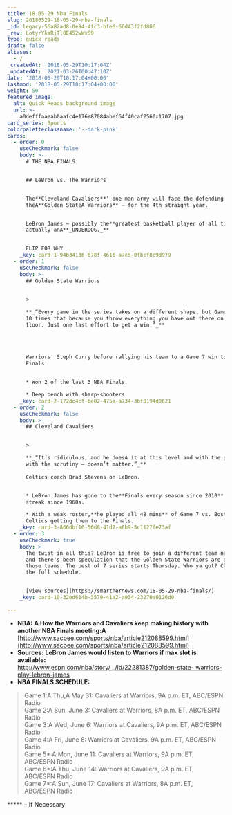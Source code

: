 ```yaml
---
title: 18.05.29 Nba Finals
slug: 20180529-18-05-29-nba-finals
_id: legacy-56a82ad8-0e94-4fc3-bfe6-66d43f2fd806
_rev: LotyrYkaRjTl0E452wWvS9
type: quick_reads
draft: false
aliases:
  - /
_createdAt: '2018-05-29T10:17:04Z'
_updatedAt: '2021-03-26T00:47:10Z'
date: '2018-05-29T10:17:04+00:00'
lastmod: '2018-05-29T10:17:04+00:00'
weight: 50
featured_image:
  alt: Quick Reads background image
  url: >-
    a0defffaaeab0aafc4e176e87084abef64f40caf2560x1707.jpg
card_series: Sports
colorpaletteclassname: '--dark-pink'
cards:
  - order: 0
    useCheckmark: false
    body: >-
      # THE NBA FINALS


      ## LeBron vs. The Warriors


      The**Cleveland Cavaliers**‘ one-man army will face the defending champs
      theA**Golden StateA Warriors** – for the 4th straight year.


      LeBron James – possibly the**greatest basketball player of all time** – is
      actually anA**_UNDERDOG._**


      FLIP FOR WHY
    _key: card-1-94b34136-678f-4616-a7e5-0fbcf8c9d979
  - order: 1
    useCheckmark: false
    body: >-
      ## Golden State Warriors


      >   
        
      **_“Every game in the series takes on a different shape, but Game 7s are
      10 times that because you throw everything you have out there on the
      floor. Just one last effort to get a win.’_**  
        
        
        
        
      Warriors' Steph Curry before rallying his team to a Game 7 win to make
      Finals.


      * Won 2 of the last 3 NBA Finals.

      * Deep bench with sharp-shooters.
    _key: card-2-172dc4cf-be82-475a-a734-3bf8194d0621
  - order: 2
    useCheckmark: false
    body: >-
      ## Cleveland Cavaliers


      >   

      **_“It’s ridiculous, and he doesA it at this level and with the pressure,
      with the scrutiny – doesn’t matter.”_**  
        
      Celtics coach Brad Stevens on LeBron.


      * LeBron James has gone to the**Finals every season since 2010** – longest
      streak since 1960s.

      * With a weak roster,**he played all 48 mins** of Game 7 vs. Boston
      Celtics getting them to the Finals.
    _key: card-3-866dbf16-56d8-41d7-a8b9-5c1127fe73af
  - order: 3
    useCheckmark: true
    body: >-
      The twist in all this? LeBron is free to join a different team next season
      and there's been speculation that the Golden State Warriors are one of
      those teams. The best of 7 series starts Thursday. Who ya got? Click for
      the full schedule.


      [view sources](https://smarthernews.com/18-05-29-nba-finals/)
    _key: card-10-32ed614b-3579-41a2-a934-23270a0126d0

---
```

* **NBA: A How the Warriors and Cavaliers keep making history with another NBA Finals meeting:A** [http://www.sacbee.com/sports/nba/article212088599.html](http://www.sacbee.com/sports/nba/article212088599.html)
* **Sources: LeBron James would listen to Warriors if max slot is available:**  
[http://www.espn.com/nba/story/ _/id/22281387/golden-state- warriors-play-lebron-james](http://www.espn.com/nba/story/_/id/22281387/golden-state-warriors-play-lebron-james)
* **NBA FINALS SCHEDULE:**

> Game 1:A Thu,A May 31: Cavaliers at Warriors, 9A p.m. ET, ABC/ESPN Radio  
Game 2:A Sun, June 3: Cavaliers at Warriors, 8A p.m. ET, ABC/ESPN Radio  
Game 3:A Wed, June 6: Warriors at Cavaliers, 9A p.m. ET, ABC/ESPN Radio  
Game 4:A Fri, June 8: Warriors at Cavaliers, 9A p.m. ET, ABC/ESPN Radio  
Game 5*:A Mon, June 11: Cavaliers at Warriors, 9A p.m. ET, ABC/ESPN Radio  
Game 6*:A Thu, June 14: Warriors at Cavaliers, 9A p.m. ET, ABC/ESPN Radio  
Game 7*:A Sun, June 17: Cavaliers at Warriors, 8A p.m. ET, ABC/ESPN Radio  
  
  
  
***** – If Necessary